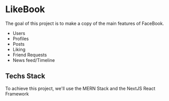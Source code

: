 # LikeBook

The goal of this project is to make a copy of the main features of FaceBook.
- Users
- Profiles
- Posts
- Liking
- Friend Requests
- News feed/Timeline

## Techs Stack

To achieve this project, we'll use the MERN Stack and the NextJS React Framework